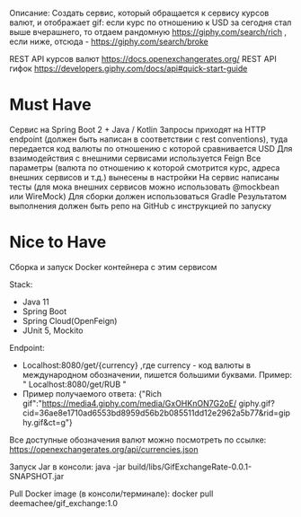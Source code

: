 Описание:
Создать сервис, который обращается к сервису курсов валют, и отображает gif:
если курс по отношению к USD за сегодня стал выше вчерашнего, то отдаем рандомную 
https://giphy.com/search/rich , если ниже, отсюда - https://giphy.com/search/broke

REST API курсов валют https://docs.openexchangerates.org/
REST API гифок https://developers.giphy.com/docs/api#quick-start-guide

# Must Have
Сервис на Spring Boot 2 + Java / Kotlin
Запросы приходят на HTTP endpoint (должен быть написан в соответствии с rest conventions), туда передается код валюты по отношению с которой сравнивается USD
Для взаимодействия с внешними сервисами используется Feign
Все параметры (валюта по отношению к которой смотрится курс, адреса внешних сервисов и т.д.) вынесены в настройки
На сервис написаны тесты (для мока внешних сервисов можно использовать @mockbean или WireMock)
Для сборки должен использоваться Gradle
Результатом выполнения должен быть репо на GitHub с инструкцией по запуску

# Nice to Have
Сборка и запуск Docker контейнера с этим сервисом

Stack:
- Java 11
- Spring Boot 
- Spring Cloud(OpenFeign)
- JUnit 5, Mockito

Endpoint:
- Localhost:8080/get/{currency}      ,где currency - код валюты в международном
обозначении, пишется большими буквами. Пример: " Localhost:8080/get/RUB "
- Пример получаемого ответа: {"Rich gif":"https://media4.giphy.com/media/GxOHKnON7G2oE/
giphy.gif?cid=36ae8e1710ad6553bd8959d56b2b085511dd12e2962a5b77&rid=giphy.gif&ct=g"}

Все доступные обозначения валют можно посмотреть по ссылке:
https://openexchangerates.org/api/currencies.json

Запуск Jar в консоли:
java -jar build/libs/GifExchangeRate-0.0.1-SNAPSHOT.jar

Pull Docker image (в консоли/терминале):
docker pull deemachee/gif_exchange:1.0
